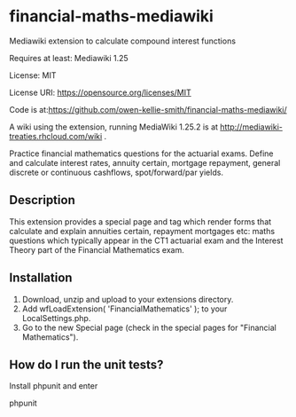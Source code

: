 # financial-maths-mediawiki
Mediawiki extension to calculate compound interest functions

Requires at least: Mediawiki 1.25

License: MIT

License URI: https://opensource.org/licenses/MIT 

Code is at:https://github.com/owen-kellie-smith/financial-maths-mediawiki/

A wiki using the extension, running MediaWiki 1.25.2 is at http://mediawiki-treaties.rhcloud.com/wiki .

Practice financial mathematics questions for the actuarial exams. Define and calculate interest rates, annuity certain, mortgage repayment, general discrete or continuous cashflows, spot/forward/par yields.

## Description 

This extension provides a special page and tag which render forms that calculate and explain annuities certain, repayment mortgages etc: maths questions which typically appear in the CT1 actuarial exam and the Interest Theory part of the Financial Mathematics exam.


## Installation

1. Download, unzip and upload to your extensions directory.  
1. Add  wfLoadExtension( 'FinancialMathematics' );   to your LocalSettings.php.
1. Go to the new Special page (check in the special pages for "Financial Mathematics").

## How do I run the unit tests? 

Install phpunit and enter

phpunit


